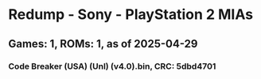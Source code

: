 # Redump - Sony - PlayStation 2 MIAs
## Games: 1, ROMs: 1, as of 2025-04-29

### Code Breaker (USA) (Unl) (v4.0).bin, CRC: 5dbd4701
